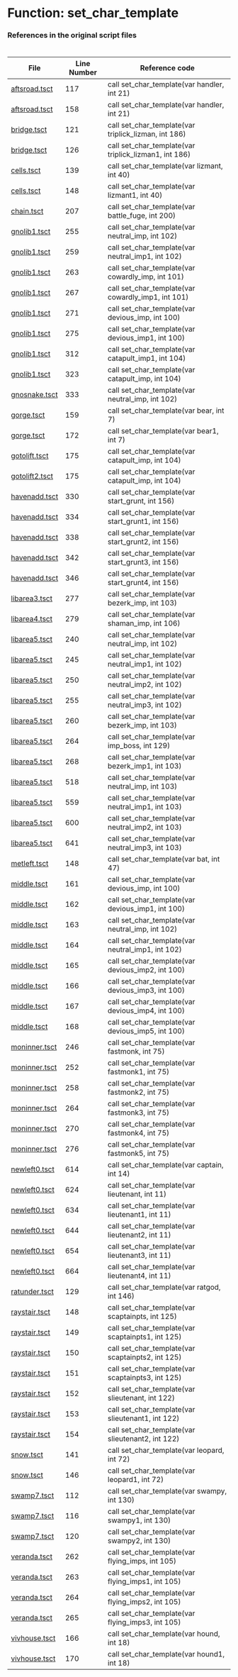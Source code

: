 # Function: set_char_template
### References in the original script files

#

| File | Line Number | Reference code |
| --- | --- | --- |
| [aftsroad.tsct](../../../out/aftsroad.tsct#L117) | 117 | call set_char_template(var handler, int 21) |
| [aftsroad.tsct](../../../out/aftsroad.tsct#L158) | 158 | call set_char_template(var handler, int 21) |
| [bridge.tsct](../../../out/bridge.tsct#L121) | 121 | call set_char_template(var triplick_lizman, int 186) |
| [bridge.tsct](../../../out/bridge.tsct#L126) | 126 | call set_char_template(var triplick_lizman1, int 186) |
| [cells.tsct](../../../out/cells.tsct#L139) | 139 | call set_char_template(var lizmant, int 40) |
| [cells.tsct](../../../out/cells.tsct#L148) | 148 | call set_char_template(var lizmant1, int 40) |
| [chain.tsct](../../../out/chain.tsct#L207) | 207 | call set_char_template(var battle_fuge, int 200) |
| [gnolib1.tsct](../../../out/gnolib1.tsct#L255) | 255 | call set_char_template(var neutral_imp, int 102) |
| [gnolib1.tsct](../../../out/gnolib1.tsct#L259) | 259 | call set_char_template(var neutral_imp1, int 102) |
| [gnolib1.tsct](../../../out/gnolib1.tsct#L263) | 263 | call set_char_template(var cowardly_imp, int 101) |
| [gnolib1.tsct](../../../out/gnolib1.tsct#L267) | 267 | call set_char_template(var cowardly_imp1, int 101) |
| [gnolib1.tsct](../../../out/gnolib1.tsct#L271) | 271 | call set_char_template(var devious_imp, int 100) |
| [gnolib1.tsct](../../../out/gnolib1.tsct#L275) | 275 | call set_char_template(var devious_imp1, int 100) |
| [gnolib1.tsct](../../../out/gnolib1.tsct#L312) | 312 | call set_char_template(var catapult_imp1, int 104) |
| [gnolib1.tsct](../../../out/gnolib1.tsct#L323) | 323 | call set_char_template(var catapult_imp, int 104) |
| [gnosnake.tsct](../../../out/gnosnake.tsct#L333) | 333 | call set_char_template(var neutral_imp, int 102) |
| [gorge.tsct](../../../out/gorge.tsct#L159) | 159 | call set_char_template(var bear, int 7) |
| [gorge.tsct](../../../out/gorge.tsct#L172) | 172 | call set_char_template(var bear1, int 7) |
| [gotolift.tsct](../../../out/gotolift.tsct#L175) | 175 | call set_char_template(var catapult_imp, int 104) |
| [gotolift2.tsct](../../../out/gotolift2.tsct#L175) | 175 | call set_char_template(var catapult_imp, int 104) |
| [havenadd.tsct](../../../out/havenadd.tsct#L330) | 330 | call set_char_template(var start_grunt, int 156) |
| [havenadd.tsct](../../../out/havenadd.tsct#L334) | 334 | call set_char_template(var start_grunt1, int 156) |
| [havenadd.tsct](../../../out/havenadd.tsct#L338) | 338 | call set_char_template(var start_grunt2, int 156) |
| [havenadd.tsct](../../../out/havenadd.tsct#L342) | 342 | call set_char_template(var start_grunt3, int 156) |
| [havenadd.tsct](../../../out/havenadd.tsct#L346) | 346 | call set_char_template(var start_grunt4, int 156) |
| [libarea3.tsct](../../../out/libarea3.tsct#L277) | 277 | call set_char_template(var bezerk_imp, int 103) |
| [libarea4.tsct](../../../out/libarea4.tsct#L279) | 279 | call set_char_template(var shaman_imp, int 106) |
| [libarea5.tsct](../../../out/libarea5.tsct#L240) | 240 | call set_char_template(var neutral_imp, int 102) |
| [libarea5.tsct](../../../out/libarea5.tsct#L245) | 245 | call set_char_template(var neutral_imp1, int 102) |
| [libarea5.tsct](../../../out/libarea5.tsct#L250) | 250 | call set_char_template(var neutral_imp2, int 102) |
| [libarea5.tsct](../../../out/libarea5.tsct#L255) | 255 | call set_char_template(var neutral_imp3, int 102) |
| [libarea5.tsct](../../../out/libarea5.tsct#L260) | 260 | call set_char_template(var bezerk_imp, int 103) |
| [libarea5.tsct](../../../out/libarea5.tsct#L264) | 264 | call set_char_template(var imp_boss, int 129) |
| [libarea5.tsct](../../../out/libarea5.tsct#L268) | 268 | call set_char_template(var bezerk_imp1, int 103) |
| [libarea5.tsct](../../../out/libarea5.tsct#L518) | 518 | call set_char_template(var neutral_imp, int 103) |
| [libarea5.tsct](../../../out/libarea5.tsct#L559) | 559 | call set_char_template(var neutral_imp1, int 103) |
| [libarea5.tsct](../../../out/libarea5.tsct#L600) | 600 | call set_char_template(var neutral_imp2, int 103) |
| [libarea5.tsct](../../../out/libarea5.tsct#L641) | 641 | call set_char_template(var neutral_imp3, int 103) |
| [metleft.tsct](../../../out/metleft.tsct#L148) | 148 | call set_char_template(var bat, int 47) |
| [middle.tsct](../../../out/middle.tsct#L161) | 161 | call set_char_template(var devious_imp, int 100) |
| [middle.tsct](../../../out/middle.tsct#L162) | 162 | call set_char_template(var devious_imp1, int 100) |
| [middle.tsct](../../../out/middle.tsct#L163) | 163 | call set_char_template(var neutral_imp, int 102) |
| [middle.tsct](../../../out/middle.tsct#L164) | 164 | call set_char_template(var neutral_imp1, int 102) |
| [middle.tsct](../../../out/middle.tsct#L165) | 165 | call set_char_template(var devious_imp2, int 100) |
| [middle.tsct](../../../out/middle.tsct#L166) | 166 | call set_char_template(var devious_imp3, int 100) |
| [middle.tsct](../../../out/middle.tsct#L167) | 167 | call set_char_template(var devious_imp4, int 100) |
| [middle.tsct](../../../out/middle.tsct#L168) | 168 | call set_char_template(var devious_imp5, int 100) |
| [moninner.tsct](../../../out/moninner.tsct#L246) | 246 | call set_char_template(var fastmonk, int 75) |
| [moninner.tsct](../../../out/moninner.tsct#L252) | 252 | call set_char_template(var fastmonk1, int 75) |
| [moninner.tsct](../../../out/moninner.tsct#L258) | 258 | call set_char_template(var fastmonk2, int 75) |
| [moninner.tsct](../../../out/moninner.tsct#L264) | 264 | call set_char_template(var fastmonk3, int 75) |
| [moninner.tsct](../../../out/moninner.tsct#L270) | 270 | call set_char_template(var fastmonk4, int 75) |
| [moninner.tsct](../../../out/moninner.tsct#L276) | 276 | call set_char_template(var fastmonk5, int 75) |
| [newleft0.tsct](../../../out/newleft0.tsct#L614) | 614 | call set_char_template(var captain, int 14) |
| [newleft0.tsct](../../../out/newleft0.tsct#L624) | 624 | call set_char_template(var lieutenant, int 11) |
| [newleft0.tsct](../../../out/newleft0.tsct#L634) | 634 | call set_char_template(var lieutenant1, int 11) |
| [newleft0.tsct](../../../out/newleft0.tsct#L644) | 644 | call set_char_template(var lieutenant2, int 11) |
| [newleft0.tsct](../../../out/newleft0.tsct#L654) | 654 | call set_char_template(var lieutenant3, int 11) |
| [newleft0.tsct](../../../out/newleft0.tsct#L664) | 664 | call set_char_template(var lieutenant4, int 11) |
| [ratunder.tsct](../../../out/ratunder.tsct#L129) | 129 | call set_char_template(var ratgod, int 146) |
| [raystair.tsct](../../../out/raystair.tsct#L148) | 148 | call set_char_template(var scaptainpts, int 125) |
| [raystair.tsct](../../../out/raystair.tsct#L149) | 149 | call set_char_template(var scaptainpts1, int 125) |
| [raystair.tsct](../../../out/raystair.tsct#L150) | 150 | call set_char_template(var scaptainpts2, int 125) |
| [raystair.tsct](../../../out/raystair.tsct#L151) | 151 | call set_char_template(var scaptainpts3, int 125) |
| [raystair.tsct](../../../out/raystair.tsct#L152) | 152 | call set_char_template(var slieutenant, int 122) |
| [raystair.tsct](../../../out/raystair.tsct#L153) | 153 | call set_char_template(var slieutenant1, int 122) |
| [raystair.tsct](../../../out/raystair.tsct#L154) | 154 | call set_char_template(var slieutenant2, int 122) |
| [snow.tsct](../../../out/snow.tsct#L141) | 141 | call set_char_template(var leopard, int 72) |
| [snow.tsct](../../../out/snow.tsct#L146) | 146 | call set_char_template(var leopard1, int 72) |
| [swamp7.tsct](../../../out/swamp7.tsct#L112) | 112 | call set_char_template(var swampy, int 130) |
| [swamp7.tsct](../../../out/swamp7.tsct#L116) | 116 | call set_char_template(var swampy1, int 130) |
| [swamp7.tsct](../../../out/swamp7.tsct#L120) | 120 | call set_char_template(var swampy2, int 130) |
| [veranda.tsct](../../../out/veranda.tsct#L262) | 262 | call set_char_template(var flying_imps, int 105) |
| [veranda.tsct](../../../out/veranda.tsct#L263) | 263 | call set_char_template(var flying_imps1, int 105) |
| [veranda.tsct](../../../out/veranda.tsct#L264) | 264 | call set_char_template(var flying_imps2, int 105) |
| [veranda.tsct](../../../out/veranda.tsct#L265) | 265 | call set_char_template(var flying_imps3, int 105) |
| [vivhouse.tsct](../../../out/vivhouse.tsct#L166) | 166 | call set_char_template(var hound, int 18) |
| [vivhouse.tsct](../../../out/vivhouse.tsct#L170) | 170 | call set_char_template(var hound1, int 18) |
